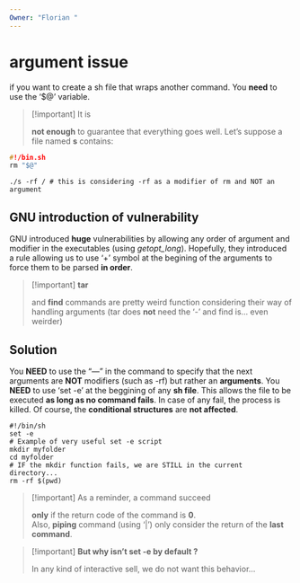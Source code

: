 ```yaml
---
Owner: "Florian "
---
```

# argument issue
if you want to create a sh file that wraps another command. You **need** to use the ‘$@’ variable.

> [!important] It is
> 
> **not enough** to guarantee that everything goes well.
Let’s suppose a file named **s** contains:
```C
#!/bin.sh
rm "$@"
```
```Shell
./s -rf / # this is considering -rf as a modifier of rm and NOT an argument
```
## GNU introduction of vulnerability
GNU introduced **huge** vulnerabilities by allowing any order of argument and modifier in the executables (using _getopt_long_).
Hopefully, they introduced a rule allowing us to use ‘+’ symbol at the begining of the arguments to force them to be parsed **in order**.

> [!important] **tar**
> 
> and **find** commands are pretty weird function considering their way of handling arguments (tar does **not** need the ‘-’ and find is… even weirder)
## Solution
You **NEED** to use the “—” in the command to specify that the next arguments are **NOT** modifiers (such as -rf) but rather an **arguments**.
You **NEED** to use ‘set -e’ at the beggining of any **sh file**. This allows the file to be executed **as long as no command fails**. In case of any fail, the process is killed. Of course, the **conditional structures** are **not affected**.
```Shell
#!/bin/sh
set -e
# Example of very useful set -e script
mkdir myfolder
cd myfolder
# IF the mkdir function fails, we are STILL in the current directory...
rm -rf $(pwd)
```

> [!important] As a reminder, a command succeed
> 
> **only** if the return code of the command is **0**.  
> Also, **piping** command (using ‘|’) only consider the return of the **last command**.

> [!important] **But why isn’t set -e by default ?**
> 
> In any kind of interactive sell, we do not want this behavior…